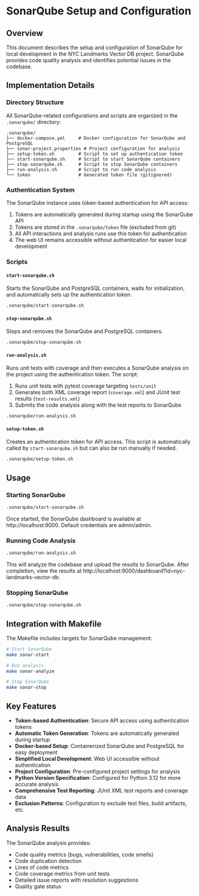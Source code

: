 # SonarQube Setup and Configuration

## Overview

This document describes the setup and configuration of SonarQube for local development in the NYC Landmarks Vector DB project. SonarQube provides code quality analysis and identifies potential issues in the codebase.

## Implementation Details

### Directory Structure

All SonarQube-related configurations and scripts are organized in the `.sonarqube/` directory:

```
.sonarqube/
├── docker-compose.yml     # Docker configuration for SonarQube and PostgreSQL
├── sonar-project.properties # Project configuration for analysis
├── setup-token.sh         # Script to set up authentication token
├── start-sonarqube.sh     # Script to start SonarQube containers
├── stop-sonarqube.sh      # Script to stop SonarQube containers
├── run-analysis.sh        # Script to run code analysis
└── token                  # Generated token file (gitignored)
```

### Authentication System

The SonarQube instance uses token-based authentication for API access:

1. Tokens are automatically generated during startup using the SonarQube API
1. Tokens are stored in the `.sonarqube/token` file (excluded from git)
1. All API interactions and analysis runs use this token for authentication
1. The web UI remains accessible without authentication for easier local development

### Scripts

#### `start-sonarqube.sh`

Starts the SonarQube and PostgreSQL containers, waits for initialization, and automatically sets up the authentication token.

```bash
.sonarqube/start-sonarqube.sh
```

#### `stop-sonarqube.sh`

Stops and removes the SonarQube and PostgreSQL containers.

```bash
.sonarqube/stop-sonarqube.sh
```

#### `run-analysis.sh`

Runs unit tests with coverage and then executes a SonarQube analysis on the project using the authentication token. The script:

1. Runs unit tests with pytest coverage targeting `tests/unit`
1. Generates both XML coverage report (`coverage.xml`) and JUnit test results (`test-results.xml`)
1. Submits the code analysis along with the test reports to SonarQube

```bash
.sonarqube/run-analysis.sh
```

#### `setup-token.sh`

Creates an authentication token for API access. This script is automatically called by `start-sonarqube.sh` but can also be run manually if needed.

```bash
.sonarqube/setup-token.sh
```

## Usage

### Starting SonarQube

```bash
.sonarqube/start-sonarqube.sh
```

Once started, the SonarQube dashboard is available at http://localhost:9000. Default credentials are admin/admin.

### Running Code Analysis

```bash
.sonarqube/run-analysis.sh
```

This will analyze the codebase and upload the results to SonarQube. After completion, view the results at http://localhost:9000/dashboard?id=nyc-landmarks-vector-db.

### Stopping SonarQube

```bash
.sonarqube/stop-sonarqube.sh
```

## Integration with Makefile

The Makefile includes targets for SonarQube management:

```bash
# Start SonarQube
make sonar-start

# Run analysis
make sonar-analyze

# Stop SonarQube
make sonar-stop
```

## Key Features

- **Token-based Authentication**: Secure API access using authentication tokens
- **Automatic Token Generation**: Tokens are automatically generated during startup
- **Docker-based Setup**: Containerized SonarQube and PostgreSQL for easy deployment
- **Simplified Local Development**: Web UI accessible without authentication
- **Project Configuration**: Pre-configured project settings for analysis
- **Python Version Specification**: Configured for Python 3.12 for more accurate analysis
- **Comprehensive Test Reporting**: JUnit XML test reports and coverage data
- **Exclusion Patterns**: Configuration to exclude test files, build artifacts, etc.

## Analysis Results

The SonarQube analysis provides:

- Code quality metrics (bugs, vulnerabilities, code smells)
- Code duplication detection
- Lines of code metrics
- Code coverage metrics from unit tests
- Detailed issue reports with resolution suggestions
- Quality gate status
